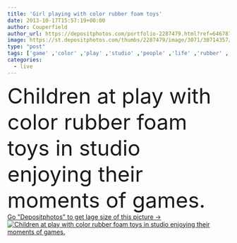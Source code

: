 ```yaml
---
title: 'Girl playing with color rubber foam toys'
date: 2013-10-17T15:57:19+00:00
author: Couperfield
author_url: https://depositphotos.com/portfolio-2287479.html?ref=64678756
image: https://st.depositphotos.com/thumbs/2287479/image/3071/30714357/api_thumb_450.jpg?forcejpeg=true
type: "post"
tags: ['game' ,'color' ,'play' ,'studio' ,'people' ,'life' ,'rubber' ,'style' ,'children' ,'nice' ,'soft' ,'house' ,'toys' ,'playing' ,'smart' ,'with' ,'accessories' ,'foam' ,'live' ,'furniture' ,'room' ,'in' ,'living' ,'enjoying' ,'At' ,'of' ,'moments' ,'their' ]
categories: 
  - live
---
```

<div aling="center">
            <font size="60"> Children at play with color rubber foam toys in studio enjoying their moments of games.</font>   
</div>
<div>
    <a href='https://st.depositphotos.com/thumbs/2287479/image/3071/30714357/api_thumb_450.jpg?forcejpeg=true?ref=64678756' target=_blank > Go "Depositphotos" to get lage size of this picture ->
        <img href='https://st.depositphotos.com/thumbs/2287479/image/3071/30714357/api_thumb_450.jpg?forcejpeg=true?ref=64678756' src='https://st.depositphotos.com/2287479/3071/i/950/depositphotos_30714357-stock-photo-girl-playing-with-color-rubber.jpg?forcejpeg=true' alt='Children at play with color rubber foam toys in studio enjoying their moments of games.' >
    </a>
</div>
